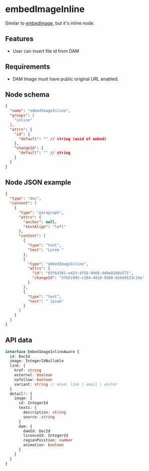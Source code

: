 # embedImageInline

Similar to [embedImage](/editor/nodes/embed-image/), but it's inline node.

## Features
- User can insert file id from DAM

## Requirements
- DAM Image must have public original URL enabled.

## Node schema

```json
{
  "name": "embedImageInline",
  "groups": [
    "inline"
  ],
  "attrs": {
    "id": {
      "default": "" // string (uuid of embed)
    },
    "changeId": {
      "default": "" // string
    }
  }
}
```

## Node JSON example

```json
{
  "type": "doc",
  "content": [
    {
      "type": "paragraph",
      "attrs": {
        "anchor": null,
        "textAlign": "left"
      },
      "content": [
        {
          "type": "text",
          "text": "Lorem "
        },
        {
          "type": "embedImageInline",
          "attrs": {
            "id": "03f64301-e423-4f56-9d68-ddbe8108a571",
            "changeId": "37b51995-c284-4910-9580-b56d0533c19a"
          }
        },
        {
          "type": "text",
          "text": " ipsum"
        }
      ]
    }
  ]
}
```

## API data

```ts
interface EmbedImageInlineAware {
  id: DocId
  image: IntegerIdNullable
  link: {
    href: string
    external: boolean
    nofollow: boolean
    variant: string // enum: link | email | anchor
  }
  detail?: {
    image: {
      id: IntegerId
      texts: {
        description: string
        source: string
      }
      dam: {
        damId: DocId
        licenceId: IntegerId
        regionPosition: number
        animation: boolean
      }
    }
  }
}
```
